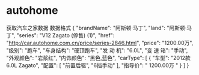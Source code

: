 # autohome
获取汽车之家数据 数据格式
{
  "brandName": "阿斯顿·马丁",
  "land": "阿斯顿·马丁",
  "series": "V12 Zagato (停售) (1)",
  "href": "http://car.autohome.com.cn/price/series-2846.html",
  "price": "1200.00万",
  "级别": "跑车",
  "车身结构": "硬顶跑车",
  "发 动 机": "6.0L",
  "变 速 箱": "手动",
  "外观颜色": "岩浆红",
  "内饰颜色": "黑色,蓝色",
  "carType": [
    {
      "车型": "2012款 6.0L Zagato",
      "配置": [
        "前置后驱",
        "6挡手动"
      ],
      "指导价": " 1200.00万 "
    }
  ]
}
